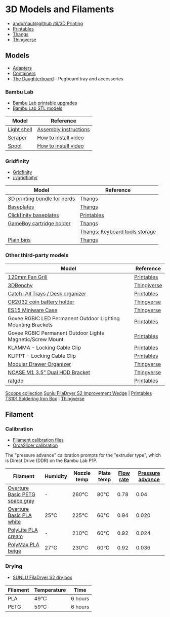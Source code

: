 # 3D Models and Filaments

* [andornaut@github /til/3D Printing](https://github.com/andornaut/til/blob/master/docs/3d-printing.md)
* [Printables](https://www.printables.com/model)
* [Thangs](https://thangs.com)
* [Thingverse](https://www.thingiverse.com/)

## Models

* [Adapters](./adapters)
* [Containers](./containers)
* [The Daughterboard](./the-daughterboard) - Pegboard tray and accessories

### Bambu Lab

* [Bambu Lab printable upgrades](https://wiki.bambulab.com/en/p1/manual/p1p-upgrades)
* [Bambu Lab STL models](https://wiki.bambulab.com/en/knowledge-sharing/Links-to-STL-models)

Model | Reference
--- | ---
[Light shell](./bambu-lab/light_shell.3mf) | [Assembly instructions](https://wiki.bambulab.com/p1/manual/upgrade-list/led_light.pdf)
[Scraper](./bambu-lab/scraper_grip_by_bambu_lab.stl) | [How to install video](https://www.youtube.com/watch?v=mUSoCr1y9Jk)
[Spool](./bambu-lab/bambulab_spool_by_bambu_lab.stl) | [How to install video](https://www.youtube.com/watch?v=mUSoCr1y9Jk)

### Gridfinity

* [Gridfinity](https://gridfinity.xyz/)
* [/r/gridfinity/](https://old.reddit.com/r/gridfinity/)

Model | Reference
--- | ---
[3D printing bundle for nerds](./gridfinity/Gridfinity%203D%20Printing%20Bundle%20for%20Nerds) | [Thangs](https://thangs.com/designer/ZackFreedman/3d-model/Gridfinity%203D%20Printing%20Bundle%20for%20Nerds-60741)
[Baseplates](./gridfinity/Gridfinity%20Baseplates) | [Thangs](https://thangs.com/designer/models/3d-model/60925)
[Clickfinity baseplates](./gridfinity/Gridfinity%20Clickfinity) | [Printables](https://www.printables.com/model/452675-gridfinity-clickplates-no-magnets-universally-comp/files)
[GameBoy cartridge holder](./gridfinity/Gridfinity%20GameBoy%20Cartridge%20Holder) | [Thangs](https://thangs.com/designer/cogspace/3d-model/Gridfinity%20GameBoy%20Cartridge%20Holder-73725)
||[Thangs: Keyboard tools storage](https://thangs.com/designer/me252613057392/3d-model/Gridfinity%20Keyboard%20storage-851653?manualModelView=true&source=All+Files)
[Plain bins](./gridfinity/Gridfinity%20Plain%20Bins) | [Thangs](https://thangs.com/designer/pmcquay/3d-model/gridfinity%20plain%20bins-61698)

### Other third-party models

Model | Reference
--- | ---
[120mm Fan Grill](./120mm-fan-grill)| [Printables](https://www.printables.com/model/117333-120mm-fan-grill/comments)
[3DBenchy](./3dbenchy) | [Thingiverse](https://www.thingiverse.com/thing:763622)
[Catch-All Trays / Desk organizer](./catch-all-trays) | [Printables](https://www.printables.com/model/376225-catch-all-trays-desk-organizer)
[CR2032 coin battery holder](./cr2032-coin-battery-holder) | [Thingverse](https://www.thingiverse.com/thing:1170291)
[ES15 Miniware Case](./es15-miniware-case) | [Thingverse](https://www.thingiverse.com/thing:5478046)
Govee RGBIC LED Permanent Outdoor Lighting Mounting Brackets | [Printables](https://www.printables.com/model/593227-govee-rgbic-led-permanent-outdoor-lighting-mountin)
Govee RGBIC Permanent Outdoor Lights Magnetic/Screw Mount | [Printables](https://www.printables.com/model/441208-govee-rgbic-permanent-outdoor-lights-magneticscrew)
KLAMMA - Locking Cable Clip | [Printables](https://www.printables.com/model/359285-klamma-locking-cable-clip)
KLIPPT - Locking Cable Clip | [Printables](https://www.printables.com/model/424351-klippt-locking-cable-clip)
[Modular Drawer Organizer](./modular-drawer-organizer) | [Thingverse](https://www.thingiverse.com/thing:3827538)
[NCASE M1 3.5" Dual HDD Bracket](./ncase-m1-dual-hdd-bracket) | [Thingverse](https://www.thingiverse.com/thing:3225646)
[ratgdo](./ratgdo) | [Printables](https://www.printables.com/model/602600-ratgdo-v2x-pcb-enclosure/files)
[Scoops collection](https://www.printables.com/@TripleGWorkshop/collections/573949)
[Sunlu FilaDryer S2 Improvement Wedge](./sunlu-filadryer-s2-improvement-wedge) | [Printables](https://www.printables.com/model/219366-sunlu-filadryer-s2-improvement-wedge)
[TS101 Soldering Iron Box](./ts101-soldering-iron-box) | [Thingverse](https://www.thingiverse.com/thing:5880987)

## Filament

### Calibration

* [Filament calibration files](./filament-calibration)
* [OrcaSlicer calibration](https://github.com/SoftFever/OrcaSlicer/wiki/Calibration#Flow-rate)

The "pressure advance" calibration prompts for the "extruder type", which is Direct Drive (DDR) on the Bambu Lab P1P.

Filament | Humidity | Nozzle temp | Plate temp | [Flow rate](https://github.com/SoftFever/OrcaSlicer/wiki/Calibration#Flow-rate) | [Pressure advance](https://github.com/SoftFever/OrcaSlicer/wiki/Calibration#Pressure-Advance)
--- | --- | --- | --- | --- | ---
[Overture Basic PETG space gray](https://www.overture3d.ca/collections/petg-filament/products/basic-petg-1-75mm-1-pack?variant=32972936380549) | - | 260℃ | 80℃  | 0.78 | 0.04
[Overture Basic PLA white](https://www.overture3d.ca/collections/pla-filament/products/basic-pla-1-75-mm-1-pack) | 25℃ | 225℃ | 60℃ | 0.94 | 0.020
[PolyLite PLA cream](https://ca.polymaker.com/products/polylite-pla?variant=44585321005374) | - | 210℃  | 60℃  | 0.92 | 0.024
[PolyMax PLA beige](https://ca.polymaker.com/products/polymax-pla?variant=44585333326142) | 27℃ | 230℃  | 60℃  | 0.92 | 0.036

### Drying

* [SUNLU FilaDryer S2 dry box](https://www.amazon.ca/gp/product/B0B1ZKTS44)

Filament | Temperature | Time
--- | --- | ---
PLA | 49℃  | 6 hours
PETG | 59℃  | 6 hours
